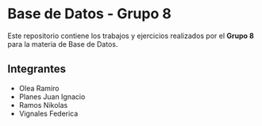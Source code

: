 # Base de Datos - Grupo 8

Este repositorio contiene los trabajos y ejercicios realizados por el **Grupo 8** para la materia de Base de Datos.

## Integrantes

- Olea Ramiro
- Planes Juan Ignacio
- Ramos Nikolas
- Vignales Federica
